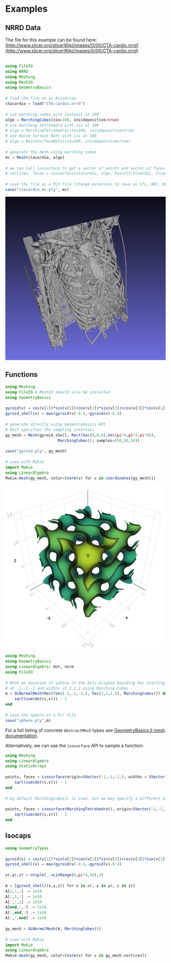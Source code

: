 # Examples

## NRRD Data

The file for this example can be found here: [http://www.slicer.org/slicerWiki/images/0/00/CTA-cardio.nrrd](http://www.slicer.org/slicerWiki/images/0/00/CTA-cardio.nrrd)

```julia

using FileIO
using NRRD
using Meshing
using MeshIO
using GeometryBasics

# load the file as an AxisArray
ctacardio = load("CTA-cardio.nrrd")

# use marching cubes with isolevel at 100
algo = MarchingCubes(iso=100, insidepositive=true)
# use marching tetrahedra with iso at 100
# algo = MarchingTetrahedra(iso=100, insidepositive=true)
# use Naive Surface Nets with iso at 100
# algo = NaiveSurfaceNets(iso=100, insidepositive=true)

# generate the mesh using marching cubes
mc = Mesh(ctacardio, algo)

# we can call isosurface to get a vector of points and vector of faces indexing to the points
# vertices, faces = isosurface(ctacardio, algo, Point{3,Float32}, TriangleFace{Int})

# save the file as a PLY file (change extension to save as STL, OBJ, OFF)
save("ctacardio_mc.ply", mc)
```

![cta cardio](./img/ctacardio.png)

## Functions

```julia
using Meshing
using FileIO # MeshIO should also be installed
using GeometryBasics

gyroid(v) = cos(v[1])*sin(v[2])+cos(v[2])*sin(v[3])+cos(v[3])*sin(v[1])
gyroid_shell(v) = max(gyroid(v)-0.4,-gyroid(v)-0.4)

# generate directly using GeometryBasics API
# Rect specifies the sampling intervals
gy_mesh = Mesh(gyroid_shell, Rect(Vec(0,0,0),Vec(pi*4,pi*4,pi*4)),
                       MarchingCubes(), samples=(50,50,50))

save("gyroid.ply", gy_mesh)

# view with Makie
import Makie
using LinearAlgebra
Makie.mesh(gy_mesh, color=[norm(v) for v in coordinates(gy_mesh)])
```

![gyroid](./img/gyroid.png)


```julia
using Meshing
using GeometryBasics
using LinearAlgebra: dot, norm
using FileIO

# Mesh an equation of sphere in the Axis-Aligned Bounding box starting
# at -1,-1,-1 and widths of 2,2,2 using Marching Cubes
m = GLNormalMesh(Rect(Vec(-1,-1,-1.), Vec(2,2,2.)), MarchingCubes()) do v
    sqrt(sum(dot(v,v))) - 1
end

# save the Sphere as a PLY file
save("sphere.ply",m)
```

For a full listing of concrete `AbstractMesh` types see [GeometryBasics.jl mesh documentation](http://juliageometry.github.io/GeometryBasics.jl/latest/types.html#Meshes-1).

Alternatively, we can use the `isosurface` API to sample a function:

```julia
using Meshing
using LinearAlgebra
using StaticArrays

points, faces = isosurface(origin=SVector(-1,-1,-1.), widths = SVector(2,2,2.), samples = (40,40,40)) do v
    sqrt(sum(dot(v,v))) - 1
end

# by default MarchingCubes() is used, but we may specify a different algorithm as follows

points, faces = isosurface(MarchingTetrahedra(), origin=SVector(-1,-1,-1.), widths = SVector(2,2,2.), samples = (40,40,40)) do v
    sqrt(sum(dot(v,v))) - 1
end
```

## Isocaps

```julia
using GeometryTypes

gyroid(v) = cos(v[1])*sin(v[2])+cos(v[2])*sin(v[3])+cos(v[3])*sin(v[1])
gyroid_shell(v) = max(gyroid(v)-0.4,-gyroid(v)-0.4)

xr,yr,zr = ntuple(_->LinRange(0,pi*4,50),3)

A = [gyroid_shell((x,y,z)) for x in xr, y in yr, z in zr]
A[1,:,:] .= 1e10
A[:,1,:] .= 1e10
A[:,:,1] .= 1e10
A[end,:,:] .= 1e10
A[:,end,:] .= 1e10
A[:,:,end] .= 1e10

gy_mesh = GLNormalMesh(A, MarchingCubes())

# view with Makie
import Makie
using LinearAlgebra
Makie.mesh(gy_mesh, color=[norm(v) for v in gy_mesh.vertices])
```